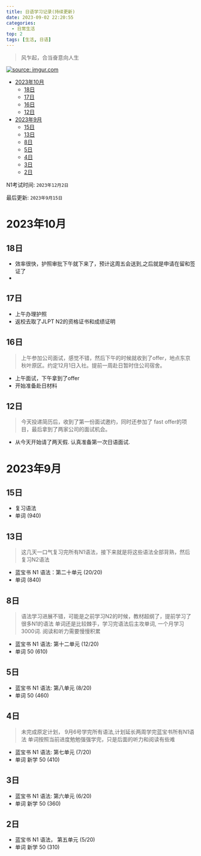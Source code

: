```yaml
---
title: 日语学习记录(持续更新)
date: 2023-09-02 22:20:55
categories:
  - 日常生活
top: 2
tags: [生活, 日语]
---
```


>风乍起，合当奋意向人生

<a href="https://imgur.com/tANbyQ2"><img src="https://i.imgur.com/tANbyQ2.gif" title="source: imgur.com" /></a>

<!-- TOC -->
* [2023年10月](#2023年10月)
  * [18日](#18日)
  * [17日](#17日)
  * [16日](#16日)
  * [12日](#12日)
* [2023年9月](#2023年9月-)
  * [15日](#15日)
  * [13日](#13日-)
  * [8日](#8日-)
  * [5日](#5日)
  * [4日](#4日)
  * [3日](#3日)
  * [2日](#2日)
<!-- TOC -->

N1考试时间: `2023年12月2日` 

最后更新: `2023年9月15日`

# 2023年10月

## 18日

+ 效率很快，护照审批下午就下来了，预计这周五会送到,之后就是申请在留和签证了
+ 



## 17日

+ 上午办理护照
+ 返校去取了JLPT N2的资格证书和成绩证明



## 16日

> 上午参加公司面试，感觉不错，然后下午的时候就收到了offer，地点东京秋叶原区。约定12月1日入社。提前一周赴日暂时住公司宿舍。

+ 上午面试，下午拿到了offer
+ 开始准备赴日材料



## 12日

> 今天投递简历后，收到了第一份面试邀约，同时还参加了 fast offer的项目，最后拿到了两家公司的面试机会。

+ 从今天开始请了两天假. 认真准备第一次日语面试.



# 2023年9月  

## 15日
+ 复习语法
+ 单词 (940)

## 13日  
> 这几天一口气复习完所有N1语法，接下来就是将这些语法全部背熟，然后复习N2语法

+ 蓝宝书 N1 语法：第二十单元 (20/20)
+ 单词 (840)


## 8日  
> 语法学习进展不错，可能是之前学习N2的时候，教材超纲了，提前学习了很多N1的语法
> 单词还是比较棘手，学习完语法后主攻单词, 一个月学习3000词.
> 阅读和听力需要慢慢积累
+ 蓝宝书 N1 语法: 第十二单元 (12/20)
+ 单词 50 (610)

## 5日

+ 蓝宝书 N1 语法: 第八单元 (8/20)
+ 单词 50 (460)

## 4日
> 未完成原定计划， 9月6号学完所有语法,计划延长两周学完蓝宝书所有N1语法
> 单词按照当前进度勉勉强强学完，只是后面的听力和阅读有些难
- 蓝宝书 N1 语法:  第七单元 (7/20)
- 单词 新学 50 (410) 
## 3日
- 蓝宝书 N1 语法: 第六单元 (6/20)
- 单词 新学 50 (360)
## 2日
- 蓝宝书 N1 语法， 第五单元 (5/20)
- 单词 新学 50 (310)